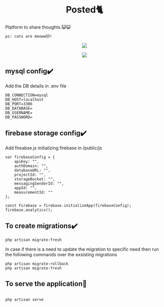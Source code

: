 <h1 align="center">
Posted🐈
</h1>

Platform to share thoughts.😺😺 

```
ps: cats are meoww🐱!
```
<p align="center">
  <img src="https://i.ibb.co/yyqY2bX/main1.png" />
</p>

<p align="center">
  <img src="https://i.ibb.co/mcBgb7K/main2.png" />
</p>





## mysql config✔️
Add the DB details in .env file

```
DB_CONNECTION=mysql
DB_HOST=localhost
DB_PORT=3306
DB_DATABASE=
DB_USERNAME=
DB_PASSWORD=

```
## firebase storage config✔️

Add fireabse.js initializing firebase in /public/js

```
var firebaseConfig = {
    apiKey: "",
    authDomain: "",
    databaseURL: "",
    projectId: "",
    storageBucket: "",
    messagingSenderId: "",
    appId: "",
    measurementId: ""
};

const Firebase = firebase.initializeApp(firebaseConfig);
firebase.analytics();

```
## To create migrations✔️
```
php artisan migrate:fresh
```
In case if there is a need to update the migration to specific need then run the following commands over the exsisting migrations
```
php artisan migrate:rollback
php artisan migrate:fresh
```
## To serve the application🎃

```

php artisan serve 

```
